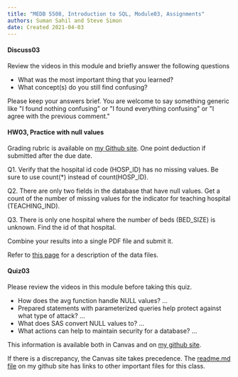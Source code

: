 ```yaml
---
title: "MEDB 5508, Introduction to SQL, Module03, Assignments"
authors: Suman Sahil and Steve Simon
date: Created 2021-04-03
---
```


#### Discuss03

Review the videos in this module and briefly answer the following questions

+ What was the most important thing that you learned?
+ What concept(s) do you still find confusing?

Please keep your answers brief. You are welcome to say something generic like "I found nothing confusing" or "I found everything confusing" or "I agree with the previous comment."

#### HW03, Practice with null values

Grading rubric is available on [my Github site][gra1]. One point deduction if submitted after the due date.

Q1. Verify that the hospital id code (HOSP_ID) has no missing values. Be sure to use count(*) instead of count(HOSP_ID).

Q2. There are only two fields in the database that have null values. Get a count of the number of missing values for the indicator for teaching hospital (TEACHING_IND).

Q3. There is only one hospital where the number of beds (BED_SIZE) is unknown. Find the id of that hospital.

Combine your results into a single PDF file and submit it.

Refer to [this page][git1] for a description of the data files. 

#### Quiz03

Please review the videos in this module before taking this quiz.

+ How does the avg function handle NULL values? ...
+ Prepared statements with parameterized queries help protect against what type of attack? ...
+ What does SAS convert NULL values to? ...
+ What actions can help to maintain security for a database? ...

<!---my git--->
This information is available both in Canvas and on [my github site][thisf].

If there is a discrepancy, the Canvas site takes precedence. The [readme.md file][mygit] on my github site has links to other important files for this class.

[thisf]: https://github.com/pmean/introduction-to-sql/blob/master/modules/5508-03-assignments.md
[mygit]: https://github.com/pmean/introduction-to-sql/blob/master/README.md
<!---my git--->

[gra1]: https://github.com/pmean/classes/blob/master/software-engineering/src/grading-rubric.md
[git1]: https://github.com/pmean/introduction-to-sql/blob/master/data/all-data.md

